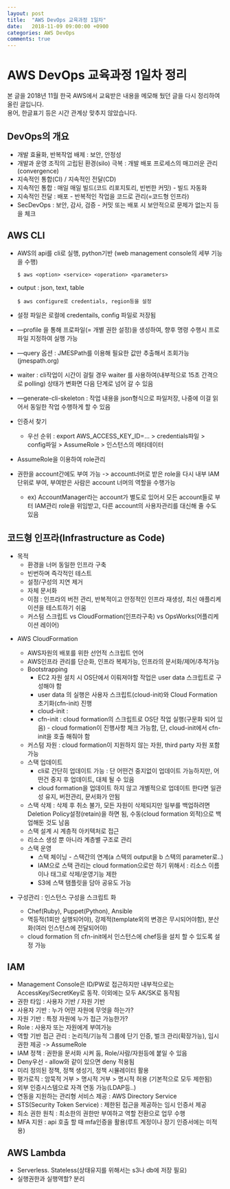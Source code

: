 ```yaml
---
layout: post
title:  "AWS DevOps 교육과정 1일차"
date:   2018-11-09 09:00:00 +0900
categories: AWS DevOps
comments: true
---
```

# AWS DevOps 교육과정 1일차 정리
본 글을 2018년 11월 한국 AWS에서 교육받은 내용을 메모해 뒀던 글을 다시 정리하여 올린 글입니다.  
용어, 한글표기 등은 시간 관계상 맞추지 않았습니다.  

## DevOps의 개요
  - 개발 효율화, 반복작업 배제 : 보안, 안정성
  - 개발과 운영 조직의 고립된 환경(silo) 극복 : 개발 배포 프로세스의 매끄러운 관리(convergence)
  - 지속적인 통합(CI) / 지속적인 전달(CD)
  - 지속적인 통합 : 매일 매일 빌드(코드 리포지토리, 빈번한 커밋) - 빌드 자동화
  - 지속적인 전달 : 배포 - 반복적인 작업을 코드로 관리(=코드형 인프라)
  - SecDevOps : 보안, 감사, 검증 - 커밋 또는 배포 시 보안적으로 문제가 없는지 등을 체크

## AWS CLI
  - AWS의 api를 cli로 실행, python기반 (web management console의 세부 기능을 수행)
    ~~~ 
    $ aws <option> <service> <operation> <parameters>
    ~~~
  - output : json, text, table
    ~~~
    $ aws configure로 credentials, region등을 설정
    ~~~
  - 설정 파일은 로컬에 credentails, config 파일로 저장됨
  - —profile 을 통해 프로파일(= 개별 권한 설정)을 생성하여, 향후 명령 수행시 프로파일 지정하여 실행 가능
  - —query 옵션 : JMESPath를 이용해 필요한 값만 추출해서 조회가능(jmespath.org)
  - waiter : cli작업이 시간이 걸릴 경우 waiter 를 사용하여(내부적으로 15초 간격으로 polling) 상태가 변화면 다음 단계로 넘어 갈 수 있음
  - —generate-cli-skeleton : 작업 내용을 json형식으로 파일저장, 나중에 이걸 읽어서 동일한 작업 수행하게 할 수 있음
  - 인증서 찾기
    - 우선 순위 : export AWS_ACCESS_KEY_ID=… > credentials파일 > config파일 > AssumeRole > 인스턴스의 메타데이터
  - AssumeRole을 이용하여 role관리

  - 권한을 account간에도 부여 가능 -> account너머로 받은 role을 다시 내부 IAM단위로 부여, 부여받은 사람은 account 너머의 역할을 수행가능
    - ex) AccountManager라는 account가 별도로 있어서 모든 account들로 부터 IAM관리 role을 위임받고, 다른 account의 사용자관리를 대신해 줄 수도 있음

## 코드형 인프라(Infrastructure as Code)
  - 목적
    - 환경을 너머 동일한 인프라 구축
    - 빈번하며 즉각적인 테스트
    - 설정/구성의 지연 제거
    - 자체 문서화
    - 이점 : 인프라의 버전 관리, 반복적이고 안정적인 인프라 재생성, 최신 애플리케이션을 테스트하기 쉬움
    - 커스텀 스크립트 vs CloudFormation(인프라구축) vs OpsWorks(어플리케이션 레이어)
* AWS CloudFormation
  - AWS자원의 배포를 위한 선언적 스크립트 언어
  - AWS인프라 관리를 단순화, 인프라 복제가능, 인프라의 문서화/제어/추적가능
  - Bootstrapping
    - EC2 자원 설치 시 OS단에서 이뤄져야할 작업은 user data 스크립트로 구성해야 함
    - user data 의 실행은 사용자 스크립트(cloud-init)와 Cloud Formation 초기화(cfn-init) 진행
    - cloud-init : 
    - cfn-init : cloud formation의 스크립트로 OS단 작업 실행(구문화 되어 있음) - cloud formation이 진행사항 체크 가능함, 단, cloud-init에서 cfn-init을 호출 해줘야 함
  - 커스텀 자원 : cloud formation이 지원하지 않는 자원, third party 자원 포함 가능
  - 스택 업데이트
    - cli로 간단히 업데이트 가능 : 단 어떤건 중지없이 업데이트 가능하지만, 어떤건 중지 후 업데이트, 대체 될 수 있음
    - cloud formation을 업데이트 하지 않고 개별적으로 업데이트 한다면 일관성 유지, 버전관리, 문서화가 안됨
  - 스택 삭제 : 삭제 후 취소 불가, 모든 자원이 삭제되지만 일부를 백업하려면 Deletion Policy설정(retain)을 하면 됨, 수동(cloud formation 외적)으로 백업해둔 것도 남음
  - 스택 설계 시 계층적 아키텍처로 접근
  - 리소스 생성 뿐 아니라 계층별 구조로 관리
  - 스택 운영
    - 스택 체이닝 - 스택간의 연계(a 스택의 output을 b 스택의 parameter로..)
    - IAM으로 스택 관리는 cloud formation으로만 하기 위해서 : 리소스 이름이나 태그로 삭제/운영기능 제한
    - S3에 스택 탬플릿을 담아 공유도 가능

* 구성관리 : 인스턴스 구성을 스크립트 화
  - Chef(Ruby), Puppet(Python), Ansible
  - 멱등적(1회만 실행되어야), 강제적(template외의 변경은 무시되어야함), 분산화(여러 인스턴스에 전달되어야)
  - cloud formation 의 cfn-init에서 인스턴스에 chef등을 설치 할 수 있도록 설정 가능

## IAM
  - Management Console은 ID/PW로 접근하지만 내부적으로는 AccessKey/SecretKey로 동작. 이외에는 모두 AK/SK로 동작됨
  - 권한 타입 : 사용자 기반 / 자원 기반
  - 사용자 기반 : 누가 어떤 자원에 무엇을 하는가?
  - 자원 기반 : 특정 자원에 누가 접근 가능한가?
  - Role : 사용자 또는 자원에게 부여가능
  - 역할 기반 접근 관리 : 논리적/기능적 그룹에 단기 인증, 벌크 관리(확장가능), 임시권한 제공 -> AssumeRole
  - IAM 정책 : 권한을 문서화 시켜 둠, Role/사람/자원등에 붙일 수 있음
  - Deny우선 - allow와 같이 있으면 deny 적용됨
  - 미리 정의된 정책, 정책 생성기, 정책 시뮬레이터 활용
  - 평가로직 : 암묵적 거부 > 명시적 거부 > 명시적 허용 (기본적으로 모두 제한됨)
  - 외부 인증시스템으로 자격 연동 가능(LDAP등..)
  - 연동을 지원하는 관리형 서비스 제공 : AWS Directory Service
  - STS(Security Token Service) : 제한된 접근을 제공하는 임시 인증서 제공
  - 최소 권한 원칙 : 최소한의 권한만 부여하고 역할 전환으로 업무 수행
  - MFA 지원 : api 호출 할 때 mfa인증을 활용(루트 계정이나 장기 인증서에는 미적용)

## AWS Lambda
  - Serverless. Stateless(상태유지를 위해서는 s3나 db에 저장 필요)
  - 실행권한과 실행역할? 분리
